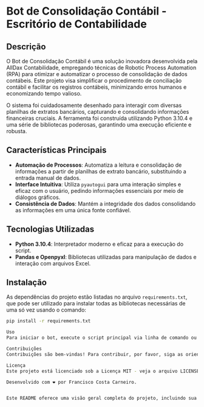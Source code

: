 # Bot de Consolidação Contábil - Escritório de Contabilidade

## Descrição

O Bot de Consolidação Contábil é uma solução inovadora desenvolvida pela AllDax Contabilidade, empregando técnicas de Robotic Process Automation (RPA) para otimizar e automatizar o processo de consolidação de dados contábeis. Este projeto visa simplificar o procedimento de conciliação contábil e facilitar os registros contábeis, minimizando erros humanos e economizando tempo valioso.

O sistema foi cuidadosamente desenhado para interagir com diversas planilhas de extratos bancários, capturando e consolidando informações financeiras cruciais. A ferramenta foi construída utilizando Python 3.10.4 e uma série de bibliotecas poderosas, garantindo uma execução eficiente e robusta.

## Características Principais

- **Automação de Processos**: Automatiza a leitura e consolidação de informações a partir de planilhas de extrato bancário, substituindo a entrada manual de dados.
- **Interface Intuitiva**: Utiliza `pyautogui` para uma interação simples e eficaz com o usuário, pedindo informações essenciais por meio de diálogos gráficos.
- **Consistência de Dados**: Mantém a integridade dos dados consolidando as informações em uma única fonte confiável.

## Tecnologias Utilizadas

- **Python 3.10.4**: Interpretador moderno e eficaz para a execução do script.
- **Pandas e Openpyxl**: Bibliotecas utilizadas para manipulação de dados e interação com arquivos Excel.

## Instalação

As dependências do projeto estão listadas no arquivo `requirements.txt`, que pode ser utilizado para instalar todas as bibliotecas necessárias de uma só vez usando o comando:

```bash
pip install -r requirements.txt

Uso
Para iniciar o bot, execute o script principal via linha de comando ou através de um terminal integrado. Uma janela de diálogo solicitará o caminho do diretório raiz onde as planilhas estão localizadas.

Contribuições
Contribuições são bem-vindas! Para contribuir, por favor, siga as orientações de contribuição fornecidas no arquivo CONTRIBUTING.md.

Licença
Este projeto está licenciado sob a Licença MIT - veja o arquivo LICENSE.md para mais detalhes.

Desenvolvido com ❤ por Francisco Costa Carneiro.


Este README oferece uma visão geral completa do projeto, incluindo sua finalidade, principais características, tecnologias utilizadas, instruções de instalação e uso, bem como informações sobre como contribuir e a licença. Certifique-se de personalizar a descrição conforme necessário para adequar-se às especificidades do seu projeto e verificar a existência dos arquivos `CONTRIBUTING.md` e `LICENSE.md`.

